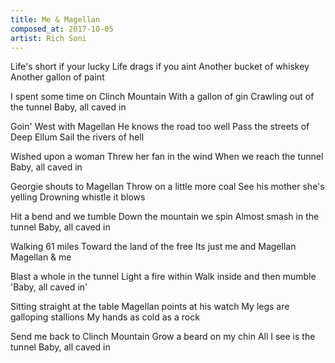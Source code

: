 ```yaml
---
title: Me & Magellan
composed_at: 2017-10-05
artist: Rich Soni
---
```


Life's short if your lucky
Life drags if you aint
Another bucket of whiskey
Another gallon of paint

I spent some time on Clinch Mountain
With a gallon of gin
Crawling out of the tunnel
Baby, all caved in

Goin' West with Magellan
He knows the road too well
Pass the streets of Deep Ellum
Sail the rivers of hell

Wished upon a woman
Threw her fan in the wind
When we reach the tunnel
Baby, all caved in

Georgie shouts to Magellan
Throw on a little more coal
See his mother she's yelling
Drowning whistle it blows

Hit a bend and we tumble
Down the mountain we spin
Almost smash in the tunnel
Baby, all caved in

Walking 61 miles
Toward the land of the free
Its just me and Magellan
Magellan & me

Blast a whole in the tunnel
Light a fire within
Walk inside and then mumble
'Baby, all caved in'

Sitting straight at the table
Magellan points at his watch
My legs are galloping stallions
My hands as cold as a rock

Send me back to Clinch Mountain
Grow a beard on my chin
All I see is the tunnel
Baby, all caved in
